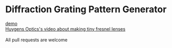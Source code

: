# Diffraction Grating Pattern Generator
<a href="https://codepen.io/MartianLord/full/ZEKYrzy">demo</a><br>
<a href="https://www.youtube.com/watch?v=uf3Y0-6NbjQ&t=556s">Huygens Optics's video about making tiny fresnel lenses</a><br>
<br>
All pull requests are welcome
